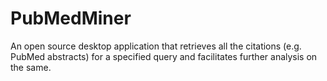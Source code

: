 PubMedMiner
=============

An open source desktop application that retrieves all the citations (e.g. PubMed abstracts) for a specified query and facilitates further analysis on the same.
